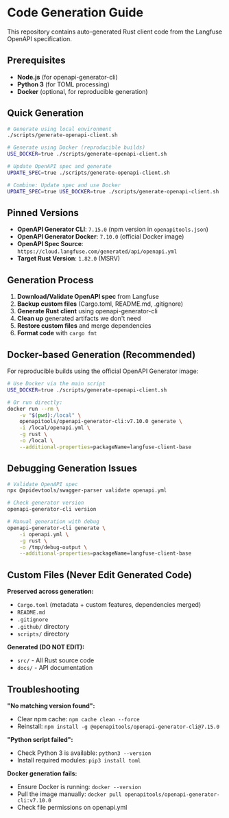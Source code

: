 # Code Generation Guide

This repository contains auto-generated Rust client code from the Langfuse OpenAPI specification.

## Prerequisites

- **Node.js** (for openapi-generator-cli)
- **Python 3** (for TOML processing)
- **Docker** (optional, for reproducible generation)

## Quick Generation

```bash
# Generate using local environment
./scripts/generate-openapi-client.sh

# Generate using Docker (reproducible builds)
USE_DOCKER=true ./scripts/generate-openapi-client.sh

# Update OpenAPI spec and generate
UPDATE_SPEC=true ./scripts/generate-openapi-client.sh

# Combine: Update spec and use Docker
UPDATE_SPEC=true USE_DOCKER=true ./scripts/generate-openapi-client.sh
```

## Pinned Versions

- **OpenAPI Generator CLI**: `7.15.0` (npm version in `openapitools.json`)
- **OpenAPI Generator Docker**: `7.10.0` (official Docker image)
- **OpenAPI Spec Source**: `https://cloud.langfuse.com/generated/api/openapi.yml`
- **Target Rust Version**: `1.82.0` (MSRV)

## Generation Process

1. **Download/Validate OpenAPI spec** from Langfuse
2. **Backup custom files** (Cargo.toml, README.md, .gitignore)
3. **Generate Rust client** using openapi-generator-cli
4. **Clean up** generated artifacts we don't need
5. **Restore custom files** and merge dependencies
6. **Format code** with `cargo fmt`

## Docker-based Generation (Recommended)

For reproducible builds using the official OpenAPI Generator image:

```bash
# Use Docker via the main script
USE_DOCKER=true ./scripts/generate-openapi-client.sh

# Or run directly:
docker run --rm \
    -v "$(pwd):/local" \
    openapitools/openapi-generator-cli:v7.10.0 generate \
    -i /local/openapi.yml \
    -g rust \
    -o /local \
    --additional-properties=packageName=langfuse-client-base
```

## Debugging Generation Issues

```bash
# Validate OpenAPI spec
npx @apidevtools/swagger-parser validate openapi.yml

# Check generator version
openapi-generator-cli version

# Manual generation with debug
openapi-generator-cli generate \
    -i openapi.yml \
    -g rust \
    -o /tmp/debug-output \
    --additional-properties=packageName=langfuse-client-base
```

## Custom Files (Never Edit Generated Code)

**Preserved across generation:**
- `Cargo.toml` (metadata + custom features, dependencies merged)
- `README.md` 
- `.gitignore`
- `.github/` directory
- `scripts/` directory

**Generated (DO NOT EDIT):**
- `src/` - All Rust source code
- `docs/` - API documentation

## Troubleshooting

**"No matching version found":**
- Clear npm cache: `npm cache clean --force`
- Reinstall: `npm install -g @openapitools/openapi-generator-cli@7.15.0`

**"Python script failed":**
- Check Python 3 is available: `python3 --version`
- Install required modules: `pip3 install toml`

**Docker generation fails:**
- Ensure Docker is running: `docker --version`
- Pull the image manually: `docker pull openapitools/openapi-generator-cli:v7.10.0`
- Check file permissions on openapi.yml